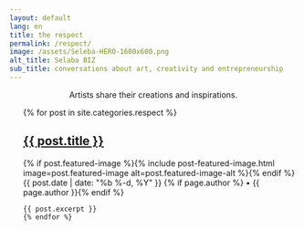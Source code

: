 ```yaml
---
layout: default
lang: en
title: the respect
permalink: /respect/
image: /assets/Seleba-HERO-1600x600.png
alt_title: Selaba BIZ
sub_title: conversations about art, creativity and entrepreneurship
---
```

<center>Artists share their creations and inspirations.</center> 

<ul>
    {% for post in site.categories.respect %}
    <h2><a href="{{ post.url }}">{{ post.title }}</a></h2>
      {% if post.featured-image %}{% include post-featured-image.html image=post.featured-image alt=post.featured-image-alt %}{% endif %}
      <span class="post-meta">{{ post.date | date: "%b %-d, %Y" }}</span>
    {% if page.author %} •
      <span itemprop="author" itemscope itemtype="http://schema.org/Person"><span itemprop="name">{{ page.author }}</span></span>{% endif %}

    {{ post.excerpt }}
    {% endfor %}
</ul>